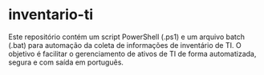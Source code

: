 # inventario-ti
Este repositório contém um script PowerShell (.ps1) e um arquivo batch (.bat) para automação da coleta de informações de inventário de TI. O objetivo é facilitar o gerenciamento de ativos de TI de forma automatizada, segura e com saída em português.
